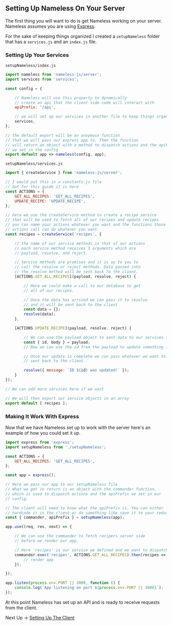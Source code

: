 ## Setting Up Nameless On Your Server

The first thing you will want to do is get Nameless working on your server. Nameless assumes you are using [Express](http://expressjs.com).

For the sake of keeping things organized I created a `setupNameless` folder that has a `services.js` and an `index.js` file.

### Setting Up Your Services

`setupNameless/index.js`
```js
import nameless from 'nameless-js/server';
import services from 'services';

const config = {

    // Nameless will use this property to dynamically
    // create an api that the client side code will interact with
    apiPrefix: '/api',

    // we will set up our services in another file to keep things organized
    services,
};

// the default export will be an anoymous function
// that we will pass our express app to. Then the function
// will return an object with a method to dispatch actions and the apiPrefix
// we set in the config
export default app => nameless(config, app);
```

`setupNameless/services.js`

```js
import { createService } from 'nameless-js/server';

// I would put this in a constants.js file
// but for this guide it is here
const ACTIONS = {
    GET_ALL_RECIPES: 'GET_ALL_RECIPES',
    UPDATE_RECIPE: 'UPDATE_RECIPE',
};

// here we use the createService method to create a recipe service
// that will be used to fetch all of our recipes and update recipes
// you can name your actions whatever you want and the functions those
// actions call can do whatever you want.
const recipes = createService('recipes', {

    // the name of our service methods is that of our actions
    // each service method receives 3 arguments which are
    // payload, resolve, and reject.

    // Service methods are promises and it is up to you to
    // call the resolve or reject methods. Data passed into
    // the resolve method will be sent back to the client.
    [ACTIONS.GET_ALL_RECIPES](payload, resolve, reject) {

        // Here we could make a call to our database to get
        // all of our recipes.

        // Once the data has arrived we can pass it to resolve
        // and it will be sent back to the client
        const data = {};
        resolve(data);
    },

    [ACTIONS.UPDATE_RECIPE](payload, resolve, reject) {

        // We can use the payload object to sent data to our services from the client.
        const { id, body } = payload;
        // Now we can use the id from the payload to update something in the database

        // Once our update is complete we can pass whatever we want to resolve which will be
        // sent back to the client.

        resolve({ message: `ID ${id} was updated!` });
    }
});

// We can add more services here if we want

// We will then export our service objects in an array
export default [ recipes ];
```

### Making It Work With Express

Now that we have Nameless set up to work with the server here's an example of how you could set it up.

```js
import express from 'express';
import setupNameless from './setupNameless';

const ACTIONS = {
    GET_ALL_RECIPES: 'GET_ALL_RECIPES',
};

const app = express();

// Here we pass our app to our setupNameless file
// What we get in return is an object with the commander function,
// which is used to dispatch actions and the apiPrefix we set in our
// config.

// The client will need to know what the apiPrefix is. You can either
// hardcode it in the client or do something like save it to your redux store.
const { commander, apiPrefix } = setupNameless(app);

app.use((req, res, next) => {

    // We can use the commander to fetch recipers server side
    // before we render our app.

    // Here 'recipes' is our service we defined and we want to dispatch the GET_ALL_RECIPES action
    commander.exec('recipes', ACTIONS.GET_ALL_RECIPES).then(recipes => {
        // render app
    });

});

app.listen(process.env.PORT || 3000, function () {
    console.log(`App listening on port ${process.env.PORT || 3000}`);
});

```

At this point Nameless has set up an API and is ready to receive requests from the client.

Next Up -> [Setting Up The Client](client.md)